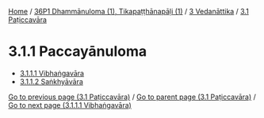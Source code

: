 
[Home](/) / [36P1 Dhammānuloma (1), Tikapaṭṭhānapāḷi (1)](../...md) / [3 Vedanāttika](...md) / [3.1 Paṭiccavāra](../36P1/3/3.1.md)

# 3.1.1 Paccayānuloma

* [3.1.1.1 Vibhaṅgavāra](3.1.1/3.1.1.1.md)
* [3.1.1.2 Saṅkhyāvāra](3.1.1/3.1.1.2.md)

[Go to previous page (3.1 Paṭiccavāra)](../36P1/3/3.1.md) / [Go to parent page (3.1 Paṭiccavāra)](../36P1/3/3.1.md) / [Go to next page (3.1.1.1 Vibhaṅgavāra)](3.1.1/3.1.1.1.md)


